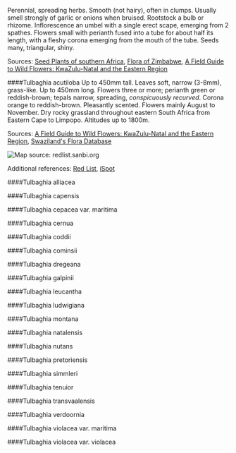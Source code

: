 Perennial, spreading herbs. Smooth (not hairy), often in clumps. Usually smell strongly of garlic or onions when bruised. Rootstock a bulb or rhizome. Inflorescence an umbel with a single erect scape, emerging from 2 spathes. Flowers small with perianth fused into a tube for about half its length, with a fleshy corona emerging from the mouth of the tube. Seeds many, triangular, shiny.

Sources: [Seed Plants of southern Africa][1], [Flora of Zimbabwe][2], [A Field Guide to Wild Flowers: KwaZulu-Natal and the Eastern Region][3]

####Tulbaghia acutiloba
Up to 450mm tall. Leaves soft, narrow (3-8mm), grass-like. Up to 450mm long. Flowers three or more; perianth green or reddish-brown; tepals narrow, spreading, *conspicuously recurved*. Corona orange to reddish-brown. Pleasantly scented. Flowers mainly August to November. Dry rocky grassland throughout eastern South Africa from Eastern Cape to Limpopo. Altitudes up to 1800m.

Sources: [A Field Guide to Wild Flowers: KwaZulu-Natal and the Eastern Region][3], [Swaziland's Flora Database][4]

![Map source: redlist.sanbi.org](http://redlist.sanbi.org/imgs/distribmaps/2/Plants-2027.png)

Additional references: [Red List][5], [iSpot][6]

[4]: http://www.sntc.org.sz/flora/speciesinfo.asp?spid=442 "Swaziland's Flora Database"
[5]: http://redlist.sanbi.org/species.php?species=483-1 "Red List"
[6]: http://www.ispot.org.za/species_dictionary/Tulbaghia%20acutiloba?nav=search "iSpot"


####Tulbaghia alliacea

####Tulbaghia capensis

####Tulbaghia cepacea var. maritima

####Tulbaghia cernua

####Tulbaghia coddii

####Tulbaghia cominsii

####Tulbaghia dregeana

####Tulbaghia galpinii

####Tulbaghia leucantha

####Tulbaghia ludwigiana

####Tulbaghia montana

####Tulbaghia natalensis

####Tulbaghia nutans

####Tulbaghia pretoriensis

####Tulbaghia simmleri

####Tulbaghia tenuior

####Tulbaghia transvaalensis

####Tulbaghia verdoornia

####Tulbaghia violacea var. maritima

####Tulbaghia violacea var. violacea

[1]: http://posa.sanbi.org/flora/results_browse.php?src=SP&taxon=genno=483,spno=1 "Leistner, O. A. 2000. Seed Plants of southern Africa: families and genera. Strelitzia 10."
[2]: http://zimbabweflora.co.zw/speciesdata/genus.php?genus_id=371 "Flora of Zimbabwe"
[3]: http://books.google.co.za/books?id=oQd2KAAACAAJ&dq=isbn+0-620-21500-3&hl=en&sa=X&ei=0BrpUcyjBsPQhAe2s4DYCQ&redir_esc=y "Elsa Pooley, A Field Guide to Wild Flowers: KwaZulu-Natal and the Eastern Region. Natal Flora Publications Trust, 1998."
